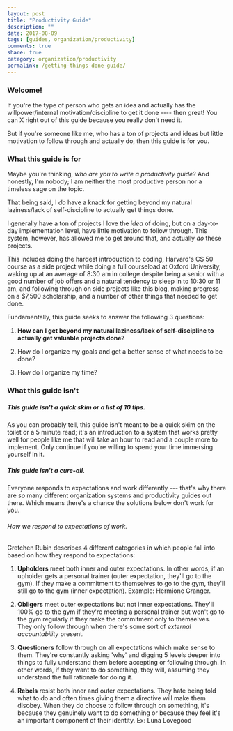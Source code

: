 ```yaml
---
layout: post
title: "Productivity Guide"
description: ""
date: 2017-08-09
tags: [guides, organization/productivity]
comments: true
share: true
category: organization/productivity
permalink: /getting-things-done-guide/
---
```


### Welcome! 

If you're the type of person who gets an idea and actually has the willpower/internal motivation/discipline to get it done ---- then great! You can X right out of this guide because you really don't need it. 

But if you're someone like me, who has a ton of projects and ideas but little motivation to follow through and actually do, then this guide is for you. 

### What this guide is for
Maybe you're thinking, _who are you to write a productivity guide_? And honestly, I'm nobody; I am neither the most productive person nor a timeless sage on the topic. 

That being said, I *do* have a knack for getting beyond my natural laziness/lack of self-discipline to actually get things done.

I generally have a ton of projects I love the _idea_ of doing, but on a day-to-day implementation level, have little motivation to follow through. This system, however, has allowed me to get around that, and actually _do_ these projects. 

This includes doing the hardest introduction to coding, Harvard's CS 50 course as a side project while doing a full courseload at Oxford University, waking up at an average of 8:30 am in college despite being a senior with a good number of job offers and a natural tendency to sleep in to 10:30 or 11 am, and following through on side projects like this blog, making progress on a $7,500 scholarship, and a number of other things that needed to get done. 

Fundamentally, this guide seeks to answer the following 3 questions: 

1. __How can I get beyond my natural laziness/lack of self-discipline to actually get valuable projects done?__

2. How do I organize my goals and get a better sense of what needs to be done?

3. How do I organize my time?

### What this guide isn't

##### This guide isn't a quick skim or a list of 10 tips. 

As you can probably tell, this guide isn't meant to be a quick skim on the toilet or a 5 minute read; it's an introduction to a system that works pretty well for people like me that will take an hour to read and a couple more to implement. Only continue if you're willing to spend your time immersing yourself in it. 

##### This guide isn't a cure-all. 

Everyone responds to expectations and work differently --- that's why there are _so_ many different organization systems and productivity guides out there. Which means there's a chance the solutions below don't work for you. 

###### How we respond to expectations of work. 

Gretchen Rubin describes 4 different categories in which people fall into based on how they respond to expectations: 

1. __Upholders__ meet both inner and outer expectations. In other words, if an upholder gets a personal trainer (outer expectation, they'll go to the gym). If they make a commitment to themselves to go to the gym, they'll still go to the gym (inner expectation). Example: Hermione Granger.

2. __Obligers__ meet outer expectations but not inner expectations. They'll 100% go to the gym if they're meeting a personal trainer but won't go to the gym regularly if they make the commitment only to themselves. They only follow through when there's some sort of *external accountability* present.
	
3. __Questioners__ follow through on all expectations which make sense to them. They're constantly asking 'why' and digging 5 levels deeper into things to fully understand them before accepting or following through. In other words, if they want to do something, they will, assuming they understand the full rationale for doing it. 

4. __Rebels__ resist both inner and outer expectations. They hate being told what to do and often times giving them a directive will make them disobey. When they do choose to follow through on something, it's because they genuinely want to do something or because they feel it's an important component of their identity. 
	Ex: Luna Lovegood
